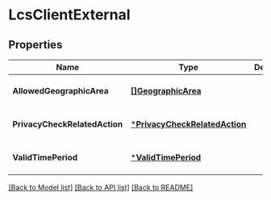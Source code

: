 # LcsClientExternal

## Properties
Name | Type | Description | Notes
------------ | ------------- | ------------- | -------------
**AllowedGeographicArea** | [**[]GeographicArea**](GeographicArea.md) |  | [optional] [default to null]
**PrivacyCheckRelatedAction** | [***PrivacyCheckRelatedAction**](PrivacyCheckRelatedAction.md) |  | [optional] [default to null]
**ValidTimePeriod** | [***ValidTimePeriod**](ValidTimePeriod.md) |  | [optional] [default to null]

[[Back to Model list]](../README.md#documentation-for-models) [[Back to API list]](../README.md#documentation-for-api-endpoints) [[Back to README]](../README.md)

